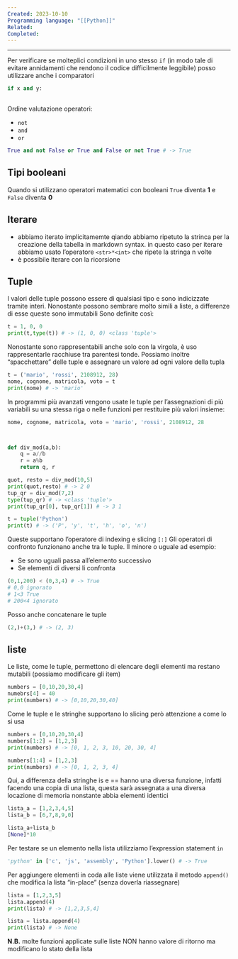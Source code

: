 ```yaml
---
Created: 2023-10-10
Programming language: "[[Python]]"
Related: 
Completed:
---
```

---
Per verificare se molteplici condizioni in uno stesso `if` (in modo tale di evitare annidamenti che rendono il codice difficilmente leggibile) posso utilizzare anche i comparatori
```python
if x and y:
	
```

Ordine valutazione operatori:
- `not`
- `and`
- `or`
```python
True and not False or True and False or not True # -> True
```

## Tipi booleani
Quando si utilizzano operatori matematici con booleani `True` diventa **1** e `False` diventa **0**
## Iterare
- abbiamo iterato implicitamemte qiando abbiamo ripetuto la strinca per la creazione della tabella in markdown syntax. in questo caso per iterare abbiamo usato l’operatore `<str>*<int>` che ripete la stringa n volte
- è possibile iterare con la ricorsione

## Tuple
I valori delle tuple possono essere di qualsiasi tipo e sono indicizzate tramite interi. Nonostante possono sembrare molto simili a liste, a differenze di esse queste sono immutabili
Sono definite così:
```python
t = 1, 0, 0
print(t,type(t)) # -> (1, 0, 0) <class 'tuple'>
```

Nonostante sono rappresentabili anche solo con la virgola, è uso rappresentarle racchiuse tra parentesi tonde. Possiamo inoltre “spacchettare” delle tuple e assegnare un valore ad ogni valore della tupla
```python
t = ('mario', 'rossi', 2108912, 28)
nome, cognome, matricola, voto = t
print(nome) # -> 'mario'
```

In programmi più avanzati vengono usate le tuple per l’assegnazioni di più variabili su una stessa riga o nelle funzioni per restituire più valori insieme:
```python
nome, cognome, matricola, voto = 'mario', 'rossi', 2108912, 28



def div_mod(a,b):
	q = a//b
	r = a%b
	return q, r

quot, resto = div_mod(10,5)
print(quot,resto) # -> 2 0
tup_qr = div_mod(7,2)
type(tup_qr) # -> <class 'tuple'>
print(tup_qr[0], tup_qr[1]) # -> 3 1
```

```python
t = tuple('Python')
print(t) # -> ('P', 'y', 't', 'h', 'o', 'n')
```
Queste supportano l’operatore di indexing e slicing `[:]`
Gli operatori di confronto funzionano anche tra le tuple. Il minore o uguale ad esempio:
- Se sono uguali passa all’elemento successivo
- Se elementi di diversi li confronta
```python
(0,1,200) < (0,3,4) # -> True
# 0,0 ignorato
# 1<3 True
# 200<4 ignorato
```

Posso anche concatenare le tuple
```python
(2,)+(3,) # -> (2, 3)
```

## liste
Le liste, come le tuple, permettono di elencare degli elementi ma restano mutabili (possiamo modificare gli item)
```python
numbers = [0,10,20,30,4]
numebrs[4] = 40
print(numbers) # -> [0,10,20,30,40]
```
Come le tuple e le stringhe supportano lo slicing però attenzione a come lo si usa
```python
numbers = [0,10,20,30,4]
numbers[1:2] = [1,2,3]
print(numbers) # -> [0, 1, 2, 3, 10, 20, 30, 4]

numbers[1:4] = [1,2,3]
print(numbers) # -> [0, 1, 2, 3, 4]
```

 Qui, a differenza della stringhe is e == hanno una diversa funzione, infatti facendo una copia di una lista, questa sarà assegnata a una diversa locazione di memoria nonstante abbia elementi identici
 ```python
lista_a = [1,2,3,4,5]
lista_b = [6,7,8,9,0]

lista_a+lista_b
[None]*10
```

Per testare se un elemento nella lista utilizziamo l’expression statement `in`
```python
'python' in ['c', 'js', 'assembly', 'Python'].lower() # -> True
```

Per aggiungere elementi in coda alle liste viene utilizzata il metodo `append()` che modifica la lista “in-place” (senza doverla riassegnare)
```python
lista = [1,2,3,5]
lista.append(4)
print(lista) # -> [1,2,3,5,4]

lista = lista.append(4)
print(lista) # -> None
```
**N.B.** molte funzioni applicate sulle liste NON hanno valore di ritorno ma modificano lo stato della lista